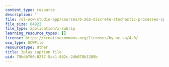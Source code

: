```yaml
---
content_type: resource
description: ''
file: /ol-ocw-studio-app/courses/6-262-discrete-stochastic-processes-spring-2011/79bdb76082f75ac1862c2db078b1208b_d4xfax4_Iww.vtt
file_size: 84922
file_type: application/x-subrip
learning_resource_types: []
license: https://creativecommons.org/licenses/by-nc-sa/4.0/
ocw_type: OCWFile
resourcetype: Other
title: 3play caption file
uid: 79bdb760-82f7-5ac1-862c-2db078b1208b
---
```

